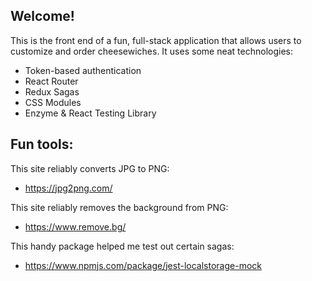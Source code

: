 ## Welcome!

This is the front end of a fun, full-stack application that allows users to customize and order cheesewiches. It uses some neat technologies:

- Token-based authentication
- React Router
- Redux Sagas
- CSS Modules
- Enzyme & React Testing Library

## Fun tools:

This site reliably converts JPG to PNG:
- https://jpg2png.com/

This site reliably removes the background from PNG:
- https://www.remove.bg/

This handy package helped me test out certain sagas:
- https://www.npmjs.com/package/jest-localstorage-mock
